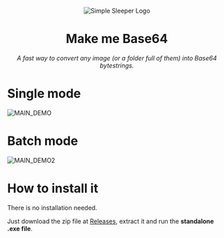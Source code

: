 <p align="center"><img src="https://i.imgur.com/ON7rqYL.png" alt="Simple Sleeper Logo"></p>
<h1 align="center">Make me Base64</h1>
<p align="center"><i>A fast way to convert any image (or a folder full of them) into Base64 bytestrings.</i></p>

# Single mode
![MAIN_DEMO](https://s8.gifyu.com/images/b64-single_CROP.gif)

# Batch mode
![MAIN_DEMO2](https://s8.gifyu.com/images/b64-batchmode_CROP.gif)

# How to install it
There is no installation needed.

Just download the zip file at [Releases](https://github.com/MachWheel/Make-me-Base64/releases), extract it 
and run the **standalone .exe file**.
